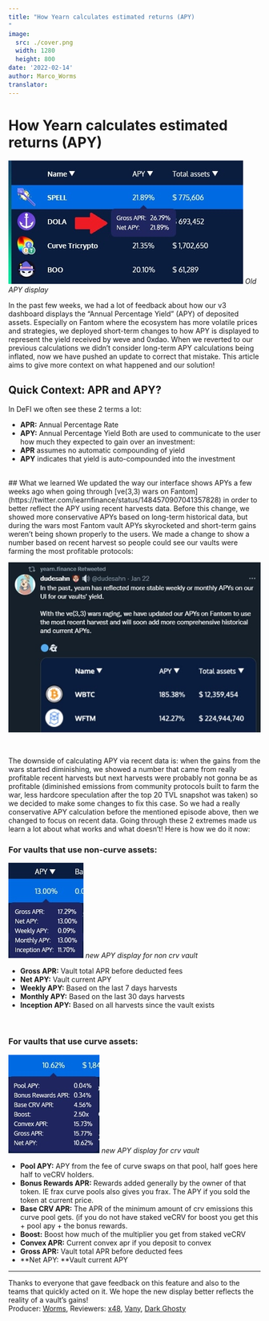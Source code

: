 ```yaml
---
title: "How Yearn calculates estimated returns (APY)
"
image:
  src: ./cover.png
  width: 1280
  height: 800
date: '2022-02-14'
author: Marco_Worms
translator: 
---
```

# How Yearn calculates estimated returns (APY)

![](./image1.jpg?w=469&h=246)
*Old APY display*
</br>


In the past few weeks, we had a lot of feedback about how our v3 dashboard displays the “Annual Percentage Yield” (APY) of deposited assets. Especially on Fantom where the ecosystem has more volatile prices and strategies, we deployed short-term changes to how APY is displayed to represent the yield received by weve and 0xdao. When we reverted to our previous calculations we didn’t consider long-term APY calculations being inflated, now we have pushed an update to correct that mistake. This article aims to give more context on what happened and our solution!
</br>

## Quick Context: APR and APY?
In DeFI we often see these 2 terms a lot:
* **APR:** Annual Percentage Rate
* **APY:** Annual Percentage Yield
Both are used to communicate to the user how much they expected to gain over an investment:
* **APR** assumes no automatic compounding of yield
* **APY** indicates that yield is auto-compounded into the investment
</br>
## What we learned
We updated the way our interface shows APYs a few weeks ago when going through [ve(3,3) wars on Fantom](https://twitter.com/iearnfinance/status/1484570907041357828) in order to better reflect the APY using recent harvests data. Before this change, we showed more conservative APYs based on long-term historical data, but during the wars most Fantom vault APYs skyrocketed and short-term gains weren’t being shown properly to the users. We made a change to show a number based on recent harvest so people could see our vaults were farming the most profitable protocols:

![](./image2.jpg?w=591&h=397)

</br>


The downside of calculating APY via recent data is: when the gains from the wars started diminishing, we showed a number that came from really profitable recent harvests but next harvests were probably not gonna be as profitable (diminished emissions from community protocols built to farm the war, less hardcore speculation after the top 20 TVL snapshot was taken) so we decided to make some changes to fix this case.
So we had a really conservative APY calculation before the mentioned episode above, then we changed to focus on recent data. Going through these 2 extremes made us learn a lot about what works and what doesn’t! Here is how we do it now:
</br>
### For vaults that use non-curve assets:

![](./image3.jpg?w=150&h=190)
*new APY display for non crv vault*
</br>


* **Gross APR:** Vault total APR before deducted fees
* **Net APY:** Vault current APY
* **Weekly APY:** Based on the last 7 days harvests
* **Monthly APY:** Based on the last 30 days harvests
* **Inception APY:** Based on all harvests since the vault exists

</br>

### For vaults that use curve assets:


![](./image4.jpg?w=182&h=196)
*new APY display for crv vault*
</br>

* **Pool APY:** APY from the fee of curve swaps on that pool, half goes here half to veCRV holders.
* **Bonus Rewards APR:** Rewards added generally by the owner of that token. IE frax curve pools also gives you frax. The APY if you sold the token at current price.
* **Base CRV APR:** The APR of the minimum amount of crv emissions this curve pool gets. (if you do not have staked veCRV for boost you get this + pool apy + the bonus rewards.
* **Boost:** Boost how much of the multiplier you get from staked veCRV
* **Convex APR:** Current convex apr if you deposit to convex
* **Gross APR:** Vault total APR before deducted fees
* **Net APY: **Vault current APY



---


Thanks to everyone that gave feedback on this feature and also to the teams that quickly acted on it. We hope the new display better reflects the reality of a vault’s gains!
</br>
Producer: [Worms](https://twitter.com/MarcoWorms), Reviewers: [x48](https://twitter.com/x48_crypto), [Vany](https://twitter.com/vannny365), [Dark Ghosty](https://github.com/DarkGhost7)
